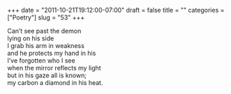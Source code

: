 +++
date = "2011-10-21T19:12:00-07:00"
draft = false
title = ""
categories = ["Poetry"]
slug = "53"
+++

<p>Can&#8217;t see past the demon<br />lying on his side <br />I grab his arm in weakness <br />and he protects my hand in his <br />I&#8217;ve forgotten who I see <br />when the mirror reflects my light <br />but in his gaze all is known; <br />my carbon a diamond in his heat.</p>
